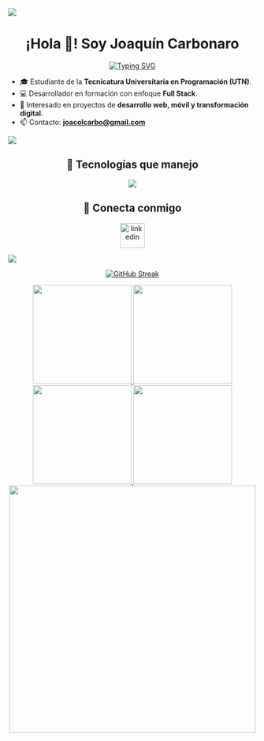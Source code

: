 <!-- Línea Divisoria (Degradado) -->
<img src="https://user-images.githubusercontent.com/73097560/115834477-dbab4500-a447-11eb-908a-139a6edaec5c.gif">

<!-- Sección de Bienvenida -->
<div align="center">
  <h1 align="center">¡Hola 👋! Soy Joaquín Carbonaro</h1>
</div>

<div align="center">
  <a href="https://git.io/typing-svg">
    <img src="https://readme-typing-svg.demolab.com?font=Fira+Code&pause=1000&width=435&lines=Estudiante+de+Programaci%C3%B3n+en+UTN;Desarrollador+de+Software+Full+Stack;Apasionado+por+la+tecnolog%C3%ADa" alt="Typing SVG" />
  </a>
</div>

<!-- Sección Intro -->
- 🎓 Estudiante de la **Tecnicatura Universitaria en Programación (UTN)**.
- 💻 Desarrollador en formación con enfoque **Full Stack**.  
- 🚀 Interesado en proyectos de **desarrollo web, móvil y transformación digital**.  
- 📫 Contacto: **joacolcarbo@gmail.com**  

<!-- Línea Divisoria (Degradado) -->
<img src="https://user-images.githubusercontent.com/73097560/115834477-dbab4500-a447-11eb-908a-139a6edaec5c.gif">

<!-- Tecnologías -->
<div align="center">
  <h2 align="center">🚀 Tecnologías que manejo</h2>
</div>

<p align="center">
  <img src="https://skillicons.dev/icons?i=docker,mysql,mongodb,supabase,cs,java,py,js,ts,dotnet,nodejs,angular,html,css,git&perline=10" />
</p>

<!-- Conectar -->
<div align="center">
  <h2 align="center">🤝 Conecta conmigo</h2>
  <p align="center">
    <a href="https://www.linkedin.com/in/joaquin-carbonaro-051822311/" target="_blank">
      <img align="center" src="https://user-images.githubusercontent.com/88904952/234979284-68c11d7f-1acc-4f0c-ac78-044e1037d7b0.png" alt="linkedin" height="50" width="50" />
    </a>
  </p>
</div>

<!-- Línea Divisoria (Degradado) -->
<img src="https://user-images.githubusercontent.com/73097560/115834477-dbab4500-a447-11eb-908a-139a6edaec5c.gif">

<!-- Estadísticas de GitHub -->
<div align="center">

[![GitHub Streak](https://streak-stats.demolab.com?user=JoaquinCarbonaro&theme=whatsapp-dark2&card_width=830)](https://git.io/streak-stats)

<a href="https://github.com/anuraghazra/github-readme-stats#gh-dark-mode-only">
  <img height=200 src="https://github-readme-stats.vercel.app/api?username=JoaquinCarbonaro&show_icons=true&theme=gotham#gh-dark-mode-only" />
</a>
<a href="https://github.com/anuraghazra/github-readme-stats#gh-dark-mode-only">
  <img height=200 src="https://github-readme-stats.vercel.app/api/top-langs/?username=JoaquinCarbonaro&layout=compact&langs_count=8&hide=jupyter%20notebook&card_width=330&theme=gotham#gh-dark-mode-only" />
</a>

<a href="https://github.com/anuraghazra/github-readme-stats#gh-light-mode-only">
  <img height=200 src="https://github-readme-stats.vercel.app/api?username=JoaquinCarbonaro&show_icons=true&theme=catppuccin_latte#gh-light-mode-only" />
</a>
<a href="https://github.com/anuraghazra/github-readme-stats#gh-light-mode-only">
  <img height=200 src="https://github-readme-stats.vercel.app/api/top-langs/?username=JoaquinCarbonaro&layout=compact&langs_count=8&hide=jupyter%20notebook&card_width=330&theme=catppuccin_latte#gh-light-mode-only" />
</a>

<img src="https://user-images.githubusercontent.com/74038190/225813708-98b745f2-7d22-48cf-9150-083f1b00d6c9.gif" width="500">

</div>
